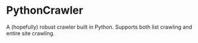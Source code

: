 # PythonCrawler
A (hopefully) robust crawler built in Python. Supports both list crawling and entire site crawling. 
